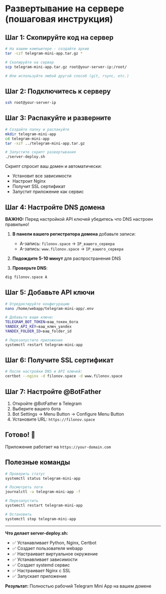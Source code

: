# Развертывание на сервере (пошаговая инструкция)

## Шаг 1: Скопируйте код на сервер

```bash
# На вашем компьютере - создайте архив
tar -czf telegram-mini-app.tar.gz * 

# Скопируйте на сервер
scp telegram-mini-app.tar.gz root@your-server-ip:/root/

# Или используйте любой другой способ (git, rsync, etc.)
```

## Шаг 2: Подключитесь к серверу

```bash
ssh root@your-server-ip
```

## Шаг 3: Распакуйте и разверните

```bash
# Создайте папку и распакуйте
mkdir telegram-mini-app
cd telegram-mini-app
tar -xzf ../telegram-mini-app.tar.gz

# Запустите скрипт развертывания
./server-deploy.sh
```

Скрипт спросит ваш домен и автоматически:
- Установит все зависимости
- Настроит Nginx
- Получит SSL сертификат  
- Запустит приложение как сервис

## Шаг 4: Настройте DNS домена

**ВАЖНО:** Перед настройкой API ключей убедитесь что DNS настроен правильно!

1. **В панели вашего регистратора домена** добавьте записи:
   - A-запись: `filonov.space` → `IP_вашего_сервера`
   - A-запись: `www.filonov.space` → `IP_вашего_сервера`

2. **Подождите 5-10 минут** для распространения DNS

3. **Проверьте DNS**:
```bash
dig filonov.space A
```

## Шаг 5: Добавьте API ключи

```bash
# Отредактируйте конфигурацию
nano /home/webapp/telegram-mini-app/.env

# Добавьте ваши ключи:
TELEGRAM_BOT_TOKEN=ваш_токен_бота
YANDEX_API_KEY=ваш_ключ_yandex
YANDEX_FOLDER_ID=ваш_folder_id

# Перезапустите приложение
systemctl restart telegram-mini-app
```

## Шаг 6: Получите SSL сертификат

```bash
# После настройки DNS и API ключей:
certbot --nginx -d filonov.space -d www.filonov.space
```

## Шаг 7: Настройте @BotFather

1. Откройте @BotFather в Telegram
2. Выберите вашего бота
3. Bot Settings → Menu Button → Configure Menu Button
4. Установите URL: `https://filonov.space`

## Готово! 🎉

Приложение работает на `https://your-domain.com`

## Полезные команды

```bash
# Проверить статус
systemctl status telegram-mini-app

# Посмотреть логи
journalctl -u telegram-mini-app -f

# Перезапустить
systemctl restart telegram-mini-app

# Остановить
systemctl stop telegram-mini-app
```

---

**Что делает server-deploy.sh:**
- ✅ Устанавливает Python, Nginx, Certbot
- ✅ Создает пользователя webapp  
- ✅ Настраивает виртуальное окружение
- ✅ Устанавливает зависимости
- ✅ Создает systemd сервис
- ✅ Настраивает Nginx с SSL
- ✅ Запускает приложение

**Результат:** Полностью рабочий Telegram Mini App на вашем домене